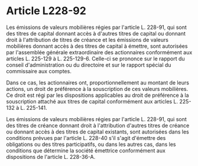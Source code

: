 # Article L228-92

Les émissions de valeurs mobilières régies par l'article L. 228-91, qui sont des titres de capital donnant accès à d'autres titres de capital ou donnant droit à l'attribution de titres de créance et les émissions de valeurs mobilières donnant accès à des titres de capital à émettre, sont autorisées par l'assemblée générale extraordinaire des actionnaires conformément aux articles L. 225-129 à L. 225-129-6. Celle-ci se prononce sur le rapport du conseil d'administration ou du directoire et sur le rapport spécial du commissaire aux comptes.

Dans ce cas, les actionnaires ont, proportionnellement au montant de leurs actions, un droit de préférence à la souscription de ces valeurs mobilières. Ce droit est régi par les dispositions applicables au droit de préférence à la souscription attaché aux titres de capital conformément aux articles L. 225-132 à L. 225-141.

Les émissions de valeurs mobilières régies par l'article L. 228-91, qui sont des titres de créance donnant droit à l'attribution d'autres titres de créance ou donnant accès à des titres de capital existants, sont autorisées dans les conditions prévues par l'article L. 228-40 s'il s'agit d'émettre des obligations ou des titres participatifs, ou dans les autres cas, dans les conditions que détermine la société émettrice conformément aux dispositions de l'article L. 228-36-A.
